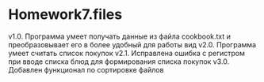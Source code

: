 # Homework7.files
v1.0. Программа умеет получать данные из файла cookbook.txt и преобразовывает его в более удобный для работы вид
v2.0. Программа умеет считать список покупок
v2.1. Исправлена ошибка с регистром при вводе списка блюд для формирования списка покупок
v3.0. Добавлен функционал по сортировке файлов